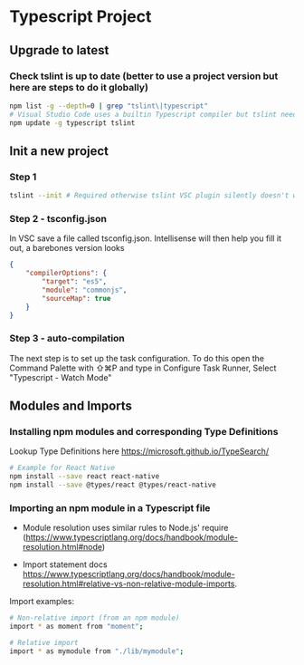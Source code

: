 # Typescript Project

## Upgrade to latest
### Check tslint is up to date (better to use a project version but here are steps to do it globally)
```bash
npm list -g --depth=0 | grep "tslint\|typescript"
# Visual Studio Code uses a builtin Typescript compiler but tslint needs a commandline version
npm update -g typescript tslint 
```

## Init a new project
### Step 1
```bash
tslint --init # Required otherwise tslint VSC plugin silently doesn't work for the project
```

### Step 2 - tsconfig.json
In VSC save a file called tsconfig.json. Intellisense will then help you fill it out, a barebones version looks
```json
{
    "compilerOptions": {
        "target": "es5",
        "module": "commonjs",
        "sourceMap": true
    }
}
```

### Step 3 - auto-compilation
The next step is to set up the task configuration. 
To do this open the Command Palette with ⇧⌘P and type in Configure Task Runner,
Select "Typescript - Watch Mode"

## Modules and Imports
### Installing npm modules and corresponding Type Definitions
Lookup Type Definitions here https://microsoft.github.io/TypeSearch/

```bash
# Example for React Native
npm install --save react react-native
npm install --save @types/react @types/react-native
```

### Importing an npm module in a Typescript file
- Module resolution uses similar rules to Node.js' require (https://www.typescriptlang.org/docs/handbook/module-resolution.html#node)

- Import statement docs https://www.typescriptlang.org/docs/handbook/module-resolution.html#relative-vs-non-relative-module-imports.

Import examples:
```bash
# Non-relative import (from an npm module)
import * as moment from "moment";

# Relative import
import * as mymodule from "./lib/mymodule";
```
